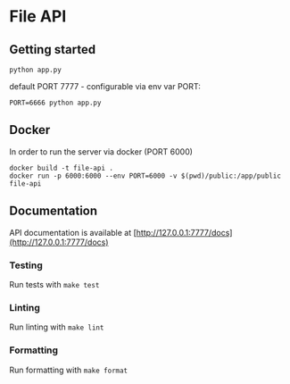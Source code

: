 # File API

## Getting started

```
python app.py 
```

default PORT 7777 - configurable via env var PORT:

```
PORT=6666 python app.py
```
## Docker
In order to run the server via docker (PORT 6000)

```
docker build -t file-api .
docker run -p 6000:6000 --env PORT=6000 -v $(pwd)/public:/app/public file-api
```

## Documentation

API documentation is available at [http://127.0.0.1:7777/docs](http://127.0.0.1:7777/docs)

### Testing

Run tests with `make test`

### Linting

Run linting with `make lint`

### Formatting

Run formatting with `make format`
